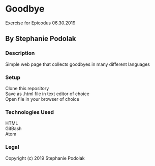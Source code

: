 # Goodbye
Exercise for Epicodus 06.30.2019

## By Stephanie Podolak

### Description
Simple web page that collects goodbyes in many different languages

### Setup
Clone this repository <br>
Save as .html file in text editor of choice <br>
Open file in your browser of choice

### Technologies Used
HTML <br>
GitBash <br>
Atom

### Legal
Copyright (c) 2019 Stephanie Podolak
